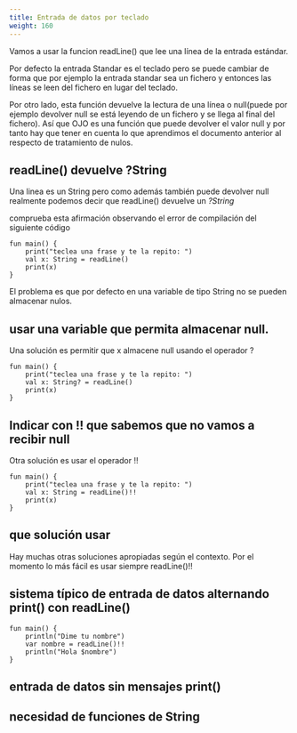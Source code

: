 ```yaml
---
title: Entrada de datos por teclado 
weight: 160
---
```

Vamos a usar la funcion readLine() que lee una línea de la  entrada estándar.

Por defecto la entrada Standar es el teclado pero se puede cambiar de forma que por ejemplo la entrada standar sea un fichero y entonces las líneas se leen del fichero en lugar del teclado.

Por otro lado, esta función   devuelve la lectura de una línea o null(puede por ejemplo devolver null se está leyendo de un fichero y se llega al final del fichero). Así que OJO es una función que puede devolver el valor null y por tanto hay que tener en cuenta lo que aprendimos el documento anterior al respecto de tratamiento de nulos.

## readLine() devuelve ?String
Una linea es un String pero como además también puede devolver null realmente podemos decir que readLine() devuelve un *?String*

comprueba esta afirmación observando el error de compilación del siguiente código
```
fun main() {
    print("teclea una frase y te la repito: ")
    val x: String = readLine()
    print(x)
}
```

El problema es que por defecto en una variable de tipo String no se pueden almacenar nulos. 

## usar una variable que permita almacenar null.
Una solución es permitir que x almacene null usando el operador ?
```
fun main() {
    print("teclea una frase y te la repito: ")
    val x: String? = readLine()
    print(x)
}
```

## Indicar con !! que sabemos que no vamos a recibir null
Otra solución es usar el operador !!
```
fun main() {
    print("teclea una frase y te la repito: ")
    val x: String = readLine()!!
    print(x)
}
```
## que solución usar
Hay muchas otras soluciones apropiadas según el contexto. Por el momento lo más fácil es usar siempre readLine()!!

## sistema típico de entrada de datos alternando print() con readLine()

```
fun main() {
    println("Dime tu nombre")
    var nombre = readLine()!!
    println("Hola $nombre")
}
```

## entrada de datos sin mensajes print()


## necesidad de funciones de String
